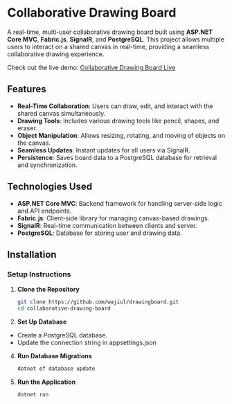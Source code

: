 # Collaborative Drawing Board

A real-time, multi-user collaborative drawing board built using **ASP.NET Core MVC**, **Fabric.js**, **SignalR**, and **PostgreSQL**. This project allows multiple users to interact on a shared canvas in real-time, providing a seamless collaborative drawing experience.

Check out the live demo: [Collaborative Drawing Board Live](http://www.owajeul.somee.com/)
## Features

- **Real-Time Collaboration**: Users can draw, edit, and interact with the shared canvas simultaneously.
- **Drawing Tools**: Includes various drawing tools like pencil, shapes, and eraser.
- **Object Manipulation**: Allows resizing, rotating, and moving of objects on the canvas.
- **Seamless Updates**: Instant updates for all users via SignalR.
- **Persistence**: Saves board data to a PostgreSQL database for retrieval and synchronization.

## Technologies Used

- **ASP.NET Core MVC**: Backend framework for handling server-side logic and API endpoints.
- **Fabric.js**: Client-side library for managing canvas-based drawings.
- **SignalR**: Real-time communication between clients and server.
- **PostgreSQL**: Database for storing user and drawing data.

## Installation

### Setup Instructions

1. **Clone the Repository**

   ```bash
   git clone https://github.com/wajiul/drawingboard.git
   cd collaborative-drawing-board
2. **Set Up Database**

  - Create a PostgreSQL database.
  - Update the connection string in appsettings.json
    
4. **Run Database Migrations**

     ```bash
     dotnet ef database update

5. **Run the Application**
     ```bash
     dotnet run
